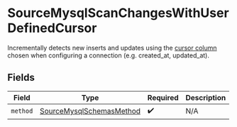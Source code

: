 # SourceMysqlScanChangesWithUserDefinedCursor

Incrementally detects new inserts and updates using the <a href="https://docs.airbyte.com/understanding-airbyte/connections/incremental-append/#user-defined-cursor">cursor column</a> chosen when configuring a connection (e.g. created_at, updated_at).


## Fields

| Field                                                                       | Type                                                                        | Required                                                                    | Description                                                                 |
| --------------------------------------------------------------------------- | --------------------------------------------------------------------------- | --------------------------------------------------------------------------- | --------------------------------------------------------------------------- |
| `method`                                                                    | [SourceMysqlSchemasMethod](../../models/shared/SourceMysqlSchemasMethod.md) | :heavy_check_mark:                                                          | N/A                                                                         |